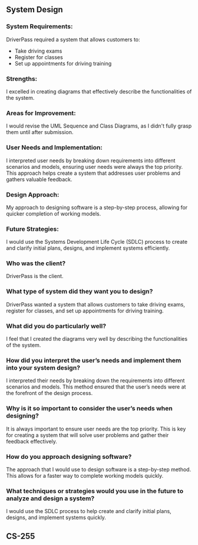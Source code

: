## System Design

### System Requirements:
DriverPass required a system that allows customers to:
- Take driving exams
- Register for classes
- Set up appointments for driving training

### Strengths:
I excelled in creating diagrams that effectively describe the functionalities of the system.

### Areas for Improvement:
I would revise the UML Sequence and Class Diagrams, as I didn't fully grasp them until after submission.

### User Needs and Implementation:
I interpreted user needs by breaking down requirements into different scenarios and models, ensuring user needs were always the top priority. This approach helps create a system that addresses user problems and gathers valuable feedback.

### Design Approach:
My approach to designing software is a step-by-step process, allowing for quicker completion of working models.

### Future Strategies:
I would use the Systems Development Life Cycle (SDLC) process to create and clarify initial plans, designs, and implement systems efficiently.

### Who was the client?
DriverPass is the client.

### What type of system did they want you to design?
DriverPass wanted a system that allows customers to take driving exams, register for classes, and set up appointments for driving training.

### What did you do particularly well?
I feel that I created the diagrams very well by describing the functionalities of the system.

### How did you interpret the user’s needs and implement them into your system design?
I interpreted their needs by breaking down the requirements into different scenarios and models. This method ensured that the user’s needs were at the forefront of the design process.

### Why is it so important to consider the user’s needs when designing?
It is always important to ensure user needs are the top priority. This is key for creating a system that will solve user problems and gather their feedback effectively.

### How do you approach designing software?
The approach that I would use to design software is a step-by-step method. This allows for a faster way to complete working models quickly.

### What techniques or strategies would you use in the future to analyze and design a system?
I would use the SDLC process to help create and clarify initial plans, designs, and implement systems quickly.

## CS-255
